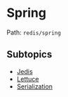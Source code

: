 # Spring

Path: `redis/spring`

## Subtopics
- [Jedis](./jedis/README.md)
- [Lettuce](./lettuce/README.md)
- [Serialization](./serialization/README.md)
